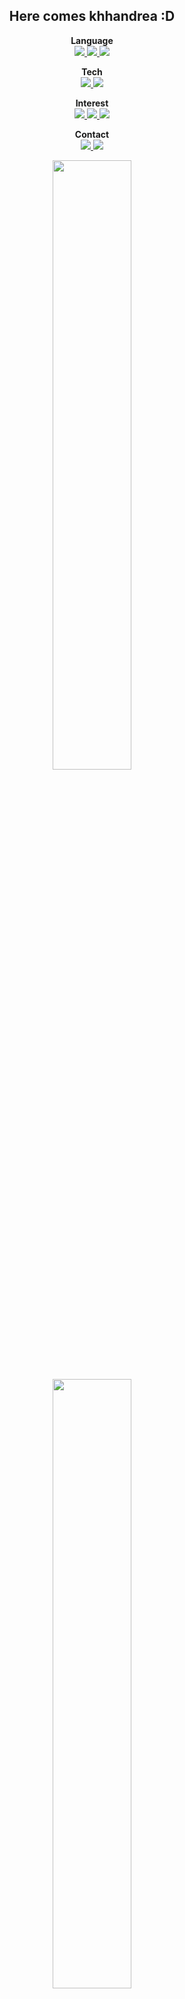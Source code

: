 <div align="center">
  
## Here comes khhandrea :D

<b>Language</b><br/>
<a href="https://www.python.org/" target="_blank">
  <img src="https://img.shields.io/badge/Python-3776AB?style=for-the-badge&logo=python&logoColor=FFFFFF"/>
</a>
<a href="" target="_blank">
  <img src="https://img.shields.io/badge/C++-3776AB?style=for-the-badge&logo=C%2B%2B&logoColor=FFFFFF"/>
</a>
<a href="https://www.modular.com/mojo" target="_blank">
  <img src="https://img.shields.io/badge/🔥_(Mojo_🙏)-2c3e50?style=for-the-badge"/>
</a>

<b>Tech</b><br/>
<a href="https://hub.docker.com/u/khhandrea" target="_blank">
  <img src="https://img.shields.io/badge/Docker-2496ED?style=for-the-badge&logo=docker&logoColor=FFFFFF"/>
</a>
<a href="https://pytorch.org/" target="_blank">
  <img src="https://img.shields.io/badge/Pytorch-EE4C2C?style=for-the-badge&logo=pytorch&logoColor=FFFFFF"/>
</a>

<b>Interest</b><br/>
<a href="https://en.wikipedia.org/wiki/Artificial_general_intelligence" target="_blank">
  <img src="https://img.shields.io/badge/AI-70A597?style=for-the-badge&logo=openai&logoColor=FFFFFF"/>
</a>
<a href="https://scikit-learn.org/stable/" target="_blank">
  <img src="https://img.shields.io/badge/ML-F7931E?style=for-the-badge&logo=scikit-learn&logoColor=FFFFFF"/>
</a>
<a href="https://en.wikipedia.org/wiki/Reinforcement_learning" target="_blank">
  <img src="https://img.shields.io/badge/RL-0081A5?style=for-the-badge&logo=openaigym&logoColor=FFFFFF"/>
</a>

<b>Contact</b><br/>
<a href="https://www.instagram.com/gimani02/" target="_blank">
  <img src="https://img.shields.io/badge/Instagram-E4405F?style=for-the-badge&logo=instagram&logoColor=FFFFFF"/>
</a>
<a href="mailto:khhandrea@kakao.com" target="_blank">
  <img src="https://img.shields.io/badge/Email-EA4335?style=for-the-badge&logo=gmail&logoColor=FFFFFF"/>
</a>
<br/>

<img width=50% src="https://github-readme-stats.vercel.app/api?username=khhandrea&show_icons=true"><br/>
<img width=50% src="https://github-readme-stats-sigma-five.vercel.app/api/top-langs/?username=khhandrea&&layout=compact"/>

</div>
